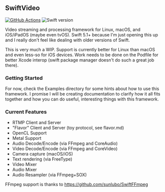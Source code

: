 ## SwiftVideo

[![GitHub Actions](https://img.shields.io/endpoint.svg?url=https%3A%2F%2Factions-badge.atrox.dev%2Funpause-live%2FSwiftVideo%2Fbadge&label=build&logo=none)](https://actions-badge.atrox.dev/unpause-live/SwiftVideo/goto)
![Swift version](https://img.shields.io/badge/swift-5-orange.svg)


Video streaming and processing framework for Linux, macOS, and iOS/iPadOS (maybe even tvOS).  Swift 5.1+ because I'm just opening this up and I really don't feel like dealing with older versions of Swift.

This is very much a WIP.  Support is currently better for Linux than macOS and even less-so for iOS devices.  Work needs to be done on the Podfile for better Xcode interop (swift package manager doesn't do such a great job there).


### Getting Started

For now, check the Examples directory for some hints about how to use this framework.  I promise I will be creating
documentation to clarify how it all fits together and how you can do useful, interesting things with this framework.

### Current Features

- RTMP Client and Server
- "Flavor" Client and Server (toy protocol, see flavor.md)
- OpenCL Support
- Metal Support
- Audio Decode/Encode (via FFmpeg and CoreAudio)
- Video Decode/Encode (via FFmpeg and CoreVideo)
- Camera capture (macOS/iOS)
- Text rendering (via FreeType)
- Video Mixer
- Audio Mixer
- Audio Resampler (via FFmpeg+SOX)


FFmpeg support is thanks to https://github.com/sunlubo/SwiftFFmpeg

